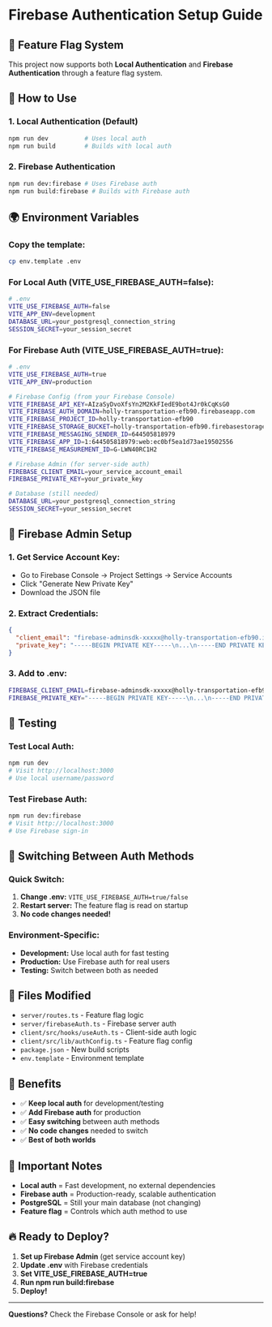 # Firebase Authentication Setup Guide

## 🚀 Feature Flag System

This project now supports both **Local Authentication** and **Firebase Authentication** through a feature flag system.

## 🔧 How to Use

### **1. Local Authentication (Default)**
```bash
npm run dev          # Uses local auth
npm run build        # Builds with local auth
```

### **2. Firebase Authentication**
```bash
npm run dev:firebase # Uses Firebase auth
npm run build:firebase # Builds with Firebase auth
```

## 🌍 Environment Variables

### **Copy the template:**
```bash
cp env.template .env
```

### **For Local Auth (VITE_USE_FIREBASE_AUTH=false):**
```bash
# .env
VITE_USE_FIREBASE_AUTH=false
VITE_APP_ENV=development
DATABASE_URL=your_postgresql_connection_string
SESSION_SECRET=your_session_secret
```

### **For Firebase Auth (VITE_USE_FIREBASE_AUTH=true):**
```bash
# .env
VITE_USE_FIREBASE_AUTH=true
VITE_APP_ENV=production

# Firebase Config (from your Firebase Console)
VITE_FIREBASE_API_KEY=AIzaSyDvoXfsYn2M2KkFIedE9bot4Jr0kCqKsG0
VITE_FIREBASE_AUTH_DOMAIN=holly-transportation-efb90.firebaseapp.com
VITE_FIREBASE_PROJECT_ID=holly-transportation-efb90
VITE_FIREBASE_STORAGE_BUCKET=holly-transportation-efb90.firebasestorage.app
VITE_FIREBASE_MESSAGING_SENDER_ID=644505818979
VITE_FIREBASE_APP_ID=1:644505818979:web:ec0bf5ea1d73ae19502556
VITE_FIREBASE_MEASUREMENT_ID=G-LWN40RC1H2

# Firebase Admin (for server-side auth)
FIREBASE_CLIENT_EMAIL=your_service_account_email
FIREBASE_PRIVATE_KEY=your_private_key

# Database (still needed)
DATABASE_URL=your_postgresql_connection_string
SESSION_SECRET=your_session_secret
```

## 🔐 Firebase Admin Setup

### **1. Get Service Account Key:**
- Go to Firebase Console → Project Settings → Service Accounts
- Click "Generate New Private Key"
- Download the JSON file

### **2. Extract Credentials:**
```json
{
  "client_email": "firebase-adminsdk-xxxxx@holly-transportation-efb90.iam.gserviceaccount.com",
  "private_key": "-----BEGIN PRIVATE KEY-----\n...\n-----END PRIVATE KEY-----\n"
}
```

### **3. Add to .env:**
```bash
FIREBASE_CLIENT_EMAIL=firebase-adminsdk-xxxxx@holly-transportation-efb90.iam.gserviceaccount.com
FIREBASE_PRIVATE_KEY="-----BEGIN PRIVATE KEY-----\n...\n-----END PRIVATE KEY-----\n"
```

## 🧪 Testing

### **Test Local Auth:**
```bash
npm run dev
# Visit http://localhost:3000
# Use local username/password
```

### **Test Firebase Auth:**
```bash
npm run dev:firebase
# Visit http://localhost:3000
# Use Firebase sign-in
```

## 🔄 Switching Between Auth Methods

### **Quick Switch:**
1. **Change .env:** `VITE_USE_FIREBASE_AUTH=true/false`
2. **Restart server:** The feature flag is read on startup
3. **No code changes needed!**

### **Environment-Specific:**
- **Development:** Use local auth for fast testing
- **Production:** Use Firebase auth for real users
- **Testing:** Switch between both as needed

## 📁 Files Modified

- `server/routes.ts` - Feature flag logic
- `server/firebaseAuth.ts` - Firebase server auth
- `client/src/hooks/useAuth.ts` - Client-side auth logic
- `client/src/lib/authConfig.ts` - Feature flag config
- `package.json` - New build scripts
- `env.template` - Environment template

## 🎯 Benefits

- ✅ **Keep local auth** for development/testing
- ✅ **Add Firebase auth** for production
- ✅ **Easy switching** between auth methods
- ✅ **No code changes** needed to switch
- ✅ **Best of both worlds**

## 🚨 Important Notes

- **Local auth** = Fast development, no external dependencies
- **Firebase auth** = Production-ready, scalable authentication
- **PostgreSQL** = Still your main database (not changing)
- **Feature flag** = Controls which auth method to use

## 🔥 Ready to Deploy?

1. **Set up Firebase Admin** (get service account key)
2. **Update .env** with Firebase credentials
3. **Set VITE_USE_FIREBASE_AUTH=true**
4. **Run npm run build:firebase**
5. **Deploy!**

---

**Questions?** Check the Firebase Console or ask for help!
